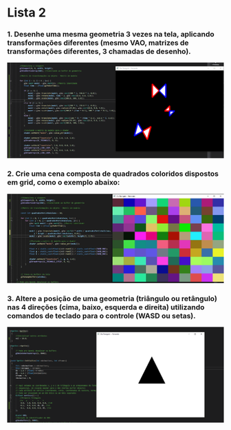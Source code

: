 # Lista 2 #

### 1. Desenhe uma mesma geometria 3 vezes na tela, aplicando transformações diferentes (mesmo VAO, matrizes de transformações diferentes, 3 chamadas de desenho). ###
   ![image](/Lista3/Prints/1.gif)

### 2. Crie uma cena composta de quadrados coloridos dispostos em grid, como o exemplo abaixo:  ###
   ![gif](/Lista3/Prints/2.jpg)
   
### 3. Altere a posição de uma geometria (triângulo ou retângulo) nas 4 direções (cima, baixo, esquerda e direita) utilizando comandos de teclado para o controle (WASD ou setas). ###
   ![gif](/Lista3/Prints/3.gif)
